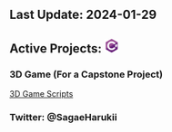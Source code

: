 <h2>Last Update: 2024-01-29</h2>

<h2>Active Projects: <img src = "https://github.com/devicons/devicon/blob/master/icons/csharp/csharp-original.svg" title="CSharp" width="25" height="25"/>&nbsp; </h2>

<div>
<h3>3D Game (For a Capstone Project)</h3>

[3D Game Scripts](https://github.com/SagaeHaruki/3D-GameScripts)

</div> 












<h3>Twitter: @SagaeHarukii</h3>
